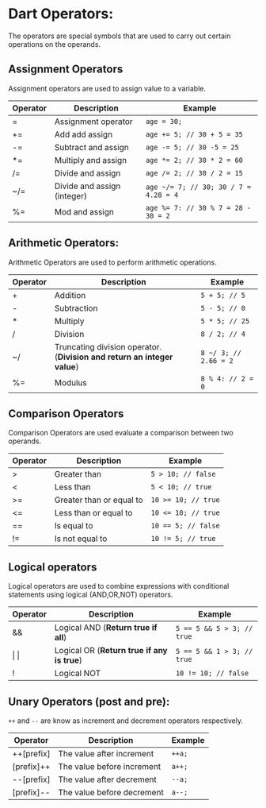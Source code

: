 # Dart Operators:

The operators are special symbols that are used to carry out certain operations on the operands.

## Assignment Operators

Assignment operators are used to assign value to a variable.

| Operator  | Description                 | Example                               |
|-----------|-----------------------------|---------------------------------------|
| =         | Assignment operator         | `age = 30;`                           |
| +=        | Add add assign              | `age += 5; // 30 + 5 = 35`            |
| -=        | Subtract and assign         | `age -= 5; // 30 -5 = 25`             |
| *=        | Multiply and assign         | `age *= 2; // 30 * 2 = 60`            |
| /=        | Divide and assign           | `age /= 2; // 30 / 2 = 15`            |
| ~/=       | Divide and assign (integer) | `age ~/= 7; // 30; 30 / 7 = 4.28 = 4` |
| %=        | Mod and assign              | `age %= 7: // 30 % 7 = 28 - 30 = 2`   |

## Arithmetic Operators:

Arithmetic Operators are used to perform arithmetic operations.

| Operator  | Description                       								      | Example               |
|-----------|-------------------------------------------------------------------------|-----------------------|
| +         | Addition                                                                | `5 + 5; // 5`         |
| -         | Subtraction         		                                              | `5 - 5; // 0`         |
| *         | Multiply                                                                | `5 * 5; // 25`        |
| /         | Division                                                                | `8 / 2; // 4`         |
| ~/        | Truncating division operator.(**Division and return an integer value**) | `8 ~/ 3; // 2.66 = 2` |
| %=        | Modulus                                                                 | `8 % 4: // 2 = 0`     |

## Comparison Operators

Comparison Operators are used evaluate a comparison between two operands.

| Operator  | Description              | Example              |
|-----------|--------------------------|----------------------|
| >         | Greater than             | `5 > 10; // false`   |
| <         | Less than                | `5 < 10; // true`    |
| >=        | Greater than or equal to | `10 >= 10; // true`  |
| <=        | Less than or equal to    | `10 <= 10; // true`  |
| ==        | Is equal to              | `10 == 5; // false`  |
| !=        | Is not equal to          | `10 != 5; // true`   |

## Logical operators

Logical operators are used to combine expressions with conditional statements using logical (AND,OR,NOT) operators.

| Operator     | Description                                 | Example                    |
|--------------|---------------------------------------------|----------------------------|
| &&           | Logical AND (**Return true if all**)        | `5 == 5 && 5 > 3; // true` |
| &#124; &#124;| Logical OR (**Return true if any is true**) | `5 == 5 && 1 > 3; // true` |
| !            | Logical NOT                                 | `10 != 10; // false`  	  |

## Unary Operators (post and pre):

`++` and `--` are know as increment and decrement operators respectively.

| Operator   | Description                | Example  |
|------------|----------------------------|----------|
| ++[prefix] | The value after increment  | `++a;`   |
| [prefix]++ | The value before increment | `a++;`   |
| --[prefix] | The value after decrement  | `--a;`   |
| [prefix]-- | The value before decrement | `a--;`   |